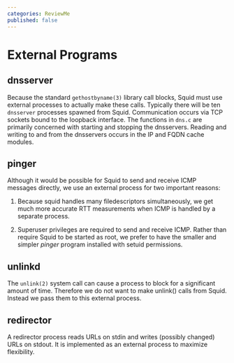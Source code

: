 ```yaml
---
categories: ReviewMe
published: false
---
```

# External Programs

## dnsserver

Because the standard `gethostbyname(3)` library call blocks, Squid must
use external processes to actually make these calls. Typically there
will be ten `dnsserver` processes spawned from Squid. Communication
occurs via TCP sockets bound to the loopback interface. The functions in
`dns.c` are primarily concerned with starting and stopping the
dnsservers. Reading and writing to and from the dnsservers occurs in the
IP and FQDN cache modules.

## pinger

Although it would be possible for Squid to send and receive ICMP
messages directly, we use an external process for two important reasons:

1.  Because squid handles many filedescriptors simultaneously, we get
    much more accurate RTT measurements when ICMP is handled by a
    separate process.

2.  Superuser privileges are required to send and receive ICMP. Rather
    than require Squid to be started as root, we prefer to have the
    smaller and simpler *pinger* program installed with setuid
    permissions.

## unlinkd

The `unlink(2)` system call can cause a process to block for a
significant amount of time. Therefore we do not want to make unlink()
calls from Squid. Instead we pass them to this external process.

## redirector

A redirector process reads URLs on stdin and writes (possibly changed)
URLs on stdout. It is implemented as an external process to maximize
flexibility.
